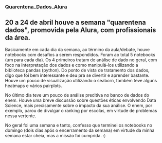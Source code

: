 ### Quarentena_Dados_Alura
## 20 a 24 de abril houve a semana "quarentena dados", promovida pela Alura, com profissionais da área.

Basicamente em cada dia da semana, ao término da aula/debate, houve notebooks com desafios a serem respondidos. Foram ao total 5 notebooks (um para cada dia). Os 4 primeiros tratam de análise de dado no geral, com foco na interpretação dos dados e como manipulá-los utilizando a biblioteca pandas (python). Do ponto de vista de tratamento dos dados, digo que foi bem interessante e deu pra se divertir e aprender bastante. Houve um pouco de visualização utilizando o seaborn, também teve alguns heatmaps e vários pairplots. 

No último dia teve um pouco de análise preditiva no banco de dados do enem. Houve uma breve discussão sobre questões éticas envolvendo Data Science, mais precisamente sobre o impacto da sua análise. O enem, por exemplo, parou de divulgar o ranking por escolas, em virtude de problemas nessa vertente. 

No geral foi uma semana e tanto, confesso que terminei os notebooks no domingo (dois dias após o encerramento da semana) em virtude da minha semana estar cheia, mas a missão foi cumprida. :)
